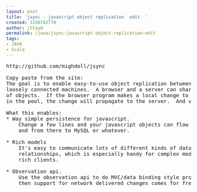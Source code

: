 ```yaml
---
layout: post
title: 'jsync - javascript object replication  edit  '
created: 1256742770
author: ittayd
permalink: /java/jsync-javascript-object-replication-edit
tags:
- JAVA
- Scala
---
```

<pre>
http://github.com/mighdoll/jsync

Copy paste from the site:
The goal is to enable easy-to-use object replication between
loosely connected machines.  A browser and a server can share a pool
of objects.  If the browser program makes a local change to any object
in the pool, the change will propagate to the server.  And vice versa.

What this enables:
* Way simple persistence for javascript.  
    Change a few lines and your javascript objects can flow to the server
    and from there to MySQL or whatever.

* Rich models
    It's easy to communicate lots of different kinds of data and
    relationships, which is especially handy for complex models and
    rich clients.

* Observation api.  
    Use the observation api to do MVC/data binding style programming.  And 
    then support for network delivered changes comes for free.

</pre>
